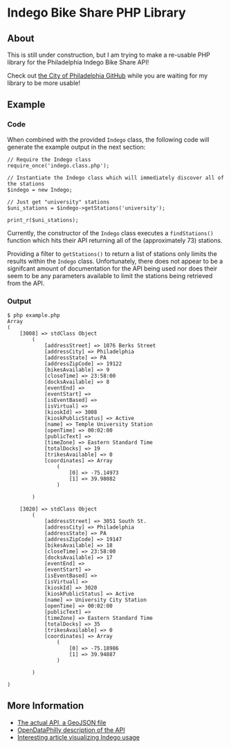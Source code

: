 Indego Bike Share PHP Library
==============================

About
-----

This is still under construction, but I am trying to make a re-usable PHP library for the Philadelphia Indego Bike Share API!

Check out [the City of Philadelphia GitHub](https://github.com/CityOfPhiladelphia) while you are waiting for my library to be more usable!


Example
-------

### Code

When combined with the provided `Indego` class, the following code will generate the example output in the next section:

	// Require the Indego class
	require_once('indego.class.php');

	// Instantiate the Indego class which will immediately discover all of the stations
	$indego = new Indego;

	// Just get "university" stations
	$uni_stations = $indego->getStations('university');

	print_r($uni_stations);


Currently, the constructor of the `Indego` class executes a `findStations()` function which hits their API returning all of the (approximately 73) stations.

Providing a filter to `getStations()` to return a list of stations only limits the results within the `Indego` class. Unfortunately, there does not appear to be a signifcant amount of documentation for the API being used nor does their seem to be any parameters available to limit the stations being retrieved from the API. 

### Output

    $ php example.php
    Array
    (
        [3008] => stdClass Object
            (
                [addressStreet] => 1076 Berks Street
                [addressCity] => Philadelphia
                [addressState] => PA
                [addressZipCode] => 19122
                [bikesAvailable] => 9
                [closeTime] => 23:58:00
                [docksAvailable] => 8
                [eventEnd] =>
                [eventStart] =>
                [isEventBased] =>
                [isVirtual] =>
                [kioskId] => 3008
                [kioskPublicStatus] => Active
                [name] => Temple University Station
                [openTime] => 00:02:00
                [publicText] =>
                [timeZone] => Eastern Standard Time
                [totalDocks] => 19
                [trikesAvailable] => 0
                [coordinates] => Array
                    (
                        [0] => -75.14973
                        [1] => 39.98082
                    )

            )

        [3020] => stdClass Object
            (
                [addressStreet] => 3051 South St.
                [addressCity] => Philadelphia
                [addressState] => PA
                [addressZipCode] => 19147
                [bikesAvailable] => 18
                [closeTime] => 23:58:00
                [docksAvailable] => 17
                [eventEnd] =>
                [eventStart] =>
                [isEventBased] =>
                [isVirtual] =>
                [kioskId] => 3020
                [kioskPublicStatus] => Active
                [name] => University City Station
                [openTime] => 00:02:00
                [publicText] =>
                [timeZone] => Eastern Standard Time
                [totalDocks] => 35
                [trikesAvailable] => 0
                [coordinates] => Array
                    (
                        [0] => -75.18986
                        [1] => 39.94887
                    )

            )

    )


More Information
----------------
* [The actual API, a GeoJSON file](https://api.phila.gov/bike-share-stations/v1)
* [OpenDataPhilly description of the API](https://www.opendataphilly.org/dataset/bike-share-stations)
* [Interesting article visualizing Indego usage](http://www.randalolson.com/2015/09/05/visualizing-indego-bike-share-usage-patterns-in-philadelphia-part-2/)
